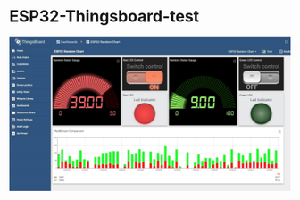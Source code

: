 # ESP32-Thingsboard-test
<p align="center">
  <img src = https://raw.githubusercontent.com/BoKKoDesu/ESP32-Thingsboard-test/main/Result.jpg>
</p>
